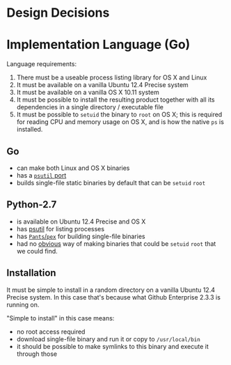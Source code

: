 # Design Decisions

# Implementation Language (Go)
Language requirements:

1. There must be a useable process listing library for OS X and Linux
2. It must be available on a vanilla Ubuntu 12.4 Precise system
3. It must be available on a vanilla OS X 10.11 system
4. It must be possible to install the resulting product together with all its
dependencies in a single directory / executable file
5. It must be possible to `setuid` the binary to `root` on OS X; this is
required for reading CPU and memory usage on OS X, and is how the native `ps` is
installed.

## Go
* can make both Linux and OS X binaries
* has a [`psutil` port](https://github.com/shirou/gopsutil)
* builds single-file static binaries by default that can be `setuid` `root`

## Python-2.7
* is available on Ubuntu 12.4 Precise and OS X
* has [psutil](https://pythonhosted.org/psutil/) for listing processes
* has [`Pants`/`pex`](https://pantsbuild.github.io/python-readme.html) for
building single-file binaries
* had no [obvious](http://www.faqs.org/faqs/unix-faq/faq/part4/section-7.html)
way of making binaries that could be `setuid` `root` that we could find.

## Installation
It must be simple to install in a random directory on a vanilla
Ubuntu 12.4 Precise system. In this case that's because what Github Enterprise
2.3.3 is running on.

"Simple to install" in this case means:
* no root access required
* download single-file binary and run it or copy to `/usr/local/bin`
* it should be possible to make symlinks to this binary and execute it through
those
